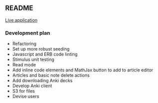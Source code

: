 ## README

[Live application](https://ankibooks.io)

### Development plan

- Refactoring
- Set up more robust seeding
- Javascript and ERB code linting
- Stimulus unit testing
- Read mode
- Add inline code elements and MathJax button to add to article editor
- Articles and basic note delete actions
- Add downloading Anki decks
- Develop Anki client
- S3 for files
- Devise users
